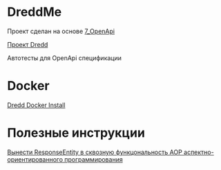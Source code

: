 # DreddMe

Проект сделан на основе [7_OpenApi](https://github.com/Bouncer77/OpenApi)

[Проект Dredd](https://dredd.org/en/latest/index.html)

Автотесты для OpenApi спецификации

# Docker

[Dredd Docker Install](https://dredd.org/en/latest/installation.html#docker-compose)

# Полезные инструкции

[Вынести ResponseEntity в сквозную функцональность AOP аспектно-ориентированного программирования](https://habr.com/ru/articles/675716/)
